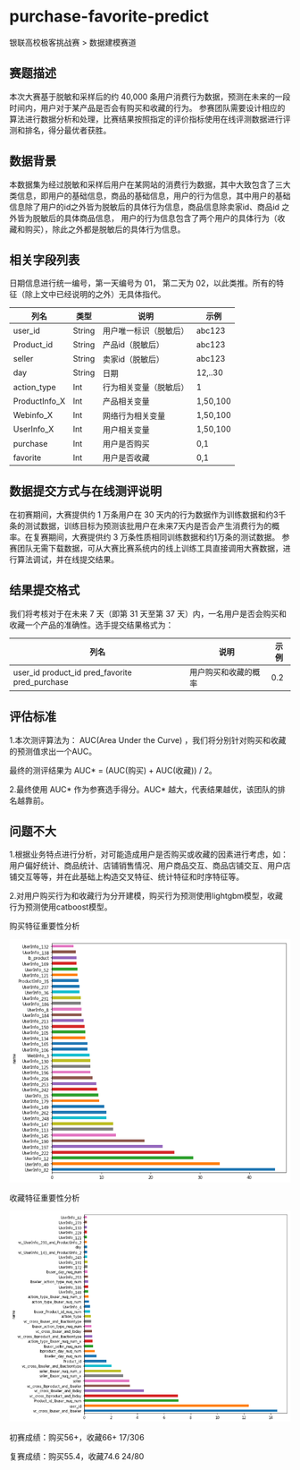 # purchase-favorite-predict
银联高校极客挑战赛 > 数据建模赛道

赛题描述
-------
本次大赛基于脱敏和采样后的约 40,000 条用户消费行为数据，预测在未来的一段时间内，用户对于某产品是否会有购买和收藏的行为。
参赛团队需要设计相应的算法进行数据分析和处理，比赛结果按照指定的评价指标使用在线评测数据进行评测和排名，得分最优者获胜。

数据背景
-------
本数据集为经过脱敏和采样后用户在某网站的消费行为数据，其中大致包含了三大类信息，即用户的基础信息，商品的基础信息，用户的行为信息，其中用户的基础信息除了用户的id之外皆为脱敏后的具体行为信息，商品信息除卖家id、商品id 之外皆为脱敏后的具体商品信息， 用户的行为信息包含了两个用户的具体行为（收藏和购买），除此之外都是脱敏后的具体行为信息。

相关字段列表
-----------
日期信息进行统一编号，第一天编号为 01， 第二天为 02，以此类推。所有的特征（除上文中已经说明的之外）无具体指代。


| 列名 | 类型 |	说明 | 示例 |
| --------   | -----  | ---- | ---- |
| user_id |	String |	用户唯一标识（脱敏后）|	abc123 |
|Product_id|	String|	产品id（脱敏后）|	abc123 |
|seller|	String|	卖家id（脱敏后）|	abc123 |
|day|	String|	日期	|12,..30|
|action_type	|Int|	行为相关变量（脱敏后）|	1|
|ProductInfo_X|	Int|	产品相关变量|1,50,100|
|Webinfo_X	|Int|	网络行为相关变量|1,50,100|
|UserInfo_X|	Int|	用户相关变量|	1,50,100|
|purchase	|Int|用户是否购买	|0,1|
|favorite|	Int|	用户是否收藏|	0,1|

数据提交方式与在线测评说明
------------------------
在初赛期间，大赛提供约 1 万条用户在 30 天内的行为数据作为训练数据和约3千条的测试数据，训练目标为预测该批用户在未来7天内是否会产生消费行为的概率。在复赛期间，大赛提供约 3 万条性质相同训练数据和约1万条的测试数据。
参赛团队无需下载数据，可从大赛比赛系统内的线上训练工具直接调用大赛数据，进行算法调试，并在线提交结果。

结果提交格式
-----------
我们将考核对于在未来 7 天（即第 31 天至第 37 天）内，一名用户是否会购买和收藏一个产品的准确性。选手提交结果格式为：

|列名|	说明	|示例|
|-----|-----|------|
|user_id product_id	pred_favorite	pred_purchase|	用户购买和收藏的概率|	0.2|	0.6|

评估标准
----------
1.本次测评算法为： AUC(Area Under the Curve) ，我们将分别针对购买和收藏的预测值求出一个AUC。

最终的测评结果为 AUC* = (AUC(购买) + AUC(收藏)) / 2。

2.最终使用 AUC* 作为参赛选手得分。AUC* 越大，代表结果越优，该团队的排名越靠前。

问题不大
---------
1.根据业务特点进行分析，对可能造成用户是否购买或收藏的因素进行考虑，如：用户偏好统计、商品统计、店铺销售情况、用户商品交互、商品店铺交互、用户店铺交互等等，并在此基础上构造交叉特征、统计特征和时序特征等。 

2.对用户购买行为和收藏行为分开建模，购买行为预测使用lightgbm模型，收藏行为预测使用catboost模型。

购买特征重要性分析

![](https://github.com/zhangxiaoling/purchase-favorite-predict/blob/master/pvpqe6i8p5.png)

收藏特征重要性分析

![](https://github.com/zhangxiaoling/purchase-favorite-predict/blob/master/pvpnasry5h.png)

初赛成绩：购买56+，收藏66+ 17/306


复赛成绩：购买55.4，收藏74.6 24/80
